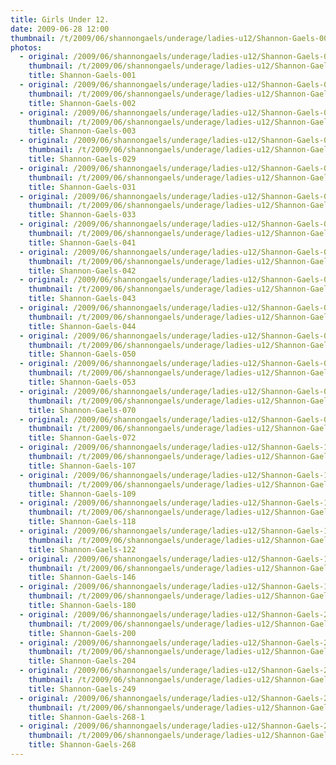 ```yaml
---
title: Girls Under 12.
date: 2009-06-28 12:00
thumbnail: /t/2009/06/shannongaels/underage/ladies-u12/Shannon-Gaels-001.jpg
photos:
  - original: /2009/06/shannongaels/underage/ladies-u12/Shannon-Gaels-001.jpg
    thumbnail: /t/2009/06/shannongaels/underage/ladies-u12/Shannon-Gaels-001.jpg
    title: Shannon-Gaels-001
  - original: /2009/06/shannongaels/underage/ladies-u12/Shannon-Gaels-002.jpg
    thumbnail: /t/2009/06/shannongaels/underage/ladies-u12/Shannon-Gaels-002.jpg
    title: Shannon-Gaels-002
  - original: /2009/06/shannongaels/underage/ladies-u12/Shannon-Gaels-003.jpg
    thumbnail: /t/2009/06/shannongaels/underage/ladies-u12/Shannon-Gaels-003.jpg
    title: Shannon-Gaels-003
  - original: /2009/06/shannongaels/underage/ladies-u12/Shannon-Gaels-029.jpg
    thumbnail: /t/2009/06/shannongaels/underage/ladies-u12/Shannon-Gaels-029.jpg
    title: Shannon-Gaels-029
  - original: /2009/06/shannongaels/underage/ladies-u12/Shannon-Gaels-031.jpg
    thumbnail: /t/2009/06/shannongaels/underage/ladies-u12/Shannon-Gaels-031.jpg
    title: Shannon-Gaels-031
  - original: /2009/06/shannongaels/underage/ladies-u12/Shannon-Gaels-033.jpg
    thumbnail: /t/2009/06/shannongaels/underage/ladies-u12/Shannon-Gaels-033.jpg
    title: Shannon-Gaels-033
  - original: /2009/06/shannongaels/underage/ladies-u12/Shannon-Gaels-041.jpg
    thumbnail: /t/2009/06/shannongaels/underage/ladies-u12/Shannon-Gaels-041.jpg
    title: Shannon-Gaels-041
  - original: /2009/06/shannongaels/underage/ladies-u12/Shannon-Gaels-042.jpg
    thumbnail: /t/2009/06/shannongaels/underage/ladies-u12/Shannon-Gaels-042.jpg
    title: Shannon-Gaels-042
  - original: /2009/06/shannongaels/underage/ladies-u12/Shannon-Gaels-043.jpg
    thumbnail: /t/2009/06/shannongaels/underage/ladies-u12/Shannon-Gaels-043.jpg
    title: Shannon-Gaels-043
  - original: /2009/06/shannongaels/underage/ladies-u12/Shannon-Gaels-044.jpg
    thumbnail: /t/2009/06/shannongaels/underage/ladies-u12/Shannon-Gaels-044.jpg
    title: Shannon-Gaels-044
  - original: /2009/06/shannongaels/underage/ladies-u12/Shannon-Gaels-050.jpg
    thumbnail: /t/2009/06/shannongaels/underage/ladies-u12/Shannon-Gaels-050.jpg
    title: Shannon-Gaels-050
  - original: /2009/06/shannongaels/underage/ladies-u12/Shannon-Gaels-053.jpg
    thumbnail: /t/2009/06/shannongaels/underage/ladies-u12/Shannon-Gaels-053.jpg
    title: Shannon-Gaels-053
  - original: /2009/06/shannongaels/underage/ladies-u12/Shannon-Gaels-070.jpg
    thumbnail: /t/2009/06/shannongaels/underage/ladies-u12/Shannon-Gaels-070.jpg
    title: Shannon-Gaels-070
  - original: /2009/06/shannongaels/underage/ladies-u12/Shannon-Gaels-072.jpg
    thumbnail: /t/2009/06/shannongaels/underage/ladies-u12/Shannon-Gaels-072.jpg
    title: Shannon-Gaels-072
  - original: /2009/06/shannongaels/underage/ladies-u12/Shannon-Gaels-107.jpg
    thumbnail: /t/2009/06/shannongaels/underage/ladies-u12/Shannon-Gaels-107.jpg
    title: Shannon-Gaels-107
  - original: /2009/06/shannongaels/underage/ladies-u12/Shannon-Gaels-109.jpg
    thumbnail: /t/2009/06/shannongaels/underage/ladies-u12/Shannon-Gaels-109.jpg
    title: Shannon-Gaels-109
  - original: /2009/06/shannongaels/underage/ladies-u12/Shannon-Gaels-118.jpg
    thumbnail: /t/2009/06/shannongaels/underage/ladies-u12/Shannon-Gaels-118.jpg
    title: Shannon-Gaels-118
  - original: /2009/06/shannongaels/underage/ladies-u12/Shannon-Gaels-122.jpg
    thumbnail: /t/2009/06/shannongaels/underage/ladies-u12/Shannon-Gaels-122.jpg
    title: Shannon-Gaels-122
  - original: /2009/06/shannongaels/underage/ladies-u12/Shannon-Gaels-146.jpg
    thumbnail: /t/2009/06/shannongaels/underage/ladies-u12/Shannon-Gaels-146.jpg
    title: Shannon-Gaels-146
  - original: /2009/06/shannongaels/underage/ladies-u12/Shannon-Gaels-180.jpg
    thumbnail: /t/2009/06/shannongaels/underage/ladies-u12/Shannon-Gaels-180.jpg
    title: Shannon-Gaels-180
  - original: /2009/06/shannongaels/underage/ladies-u12/Shannon-Gaels-200.jpg
    thumbnail: /t/2009/06/shannongaels/underage/ladies-u12/Shannon-Gaels-200.jpg
    title: Shannon-Gaels-200
  - original: /2009/06/shannongaels/underage/ladies-u12/Shannon-Gaels-204.jpg
    thumbnail: /t/2009/06/shannongaels/underage/ladies-u12/Shannon-Gaels-204.jpg
    title: Shannon-Gaels-204
  - original: /2009/06/shannongaels/underage/ladies-u12/Shannon-Gaels-249.jpg
    thumbnail: /t/2009/06/shannongaels/underage/ladies-u12/Shannon-Gaels-249.jpg
    title: Shannon-Gaels-249
  - original: /2009/06/shannongaels/underage/ladies-u12/Shannon-Gaels-268-1.jpg
    thumbnail: /t/2009/06/shannongaels/underage/ladies-u12/Shannon-Gaels-268-1.jpg
    title: Shannon-Gaels-268-1
  - original: /2009/06/shannongaels/underage/ladies-u12/Shannon-Gaels-268.jpg
    thumbnail: /t/2009/06/shannongaels/underage/ladies-u12/Shannon-Gaels-268.jpg
    title: Shannon-Gaels-268
---
```

